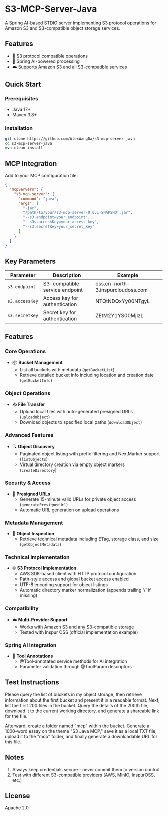 # S3-MCP-Server-Java 

A Spring AI-based STDIO server implementing S3 protocol operations for Amazon S3 and S3-compatible object storage services.

## Features

- 🚀 S3 protocol compatible operations
- 🔄 Spring AI-powered processing
- ☁️ Supports Amazon S3 and all S3-compatible services

## Quick Start

### Prerequisites

- Java 17+
- Maven 3.8+

### Installation

```bash
git clone https://github.com/AlexWangDa/s3-mcp-server-java
cd s3-mcp-server-java
mvn clean install
```


## MCP Integration

Add to your MCP configuration file:

```json
{
  "mcpServers": {
    "s3-mcp-server": {
      "command": "java",
      "args": [
        "-jar",
        "/path/to/your/s3-mcp-server-0.0.1-SNAPSHOT.jar",
        "--s3.endpoint=your_endpoint",
        "--s3s.accessKey=your_access_key",
        "--s3.secretKey=your_secret_key"
      ]
    }
  }
}
```

## Key Parameters


| Parameter      | Description                    | Example                           |
| -------------- | ------------------------------ | --------------------------------- |
| `s3.endpoint`  | S3-compatible service endpoint | oss.cn-north-3.inspurcloudoss.com |
| `s3.accessKey` | Access key for authentication  | NTQtNDQxYy00NTgyL                 |
| `s3.secretKey` | Secret key for authentication  | ZEtM2Y1YS00MjIzL                  |


## Features

### Core Operations

- 📦 **Bucket Management**
  - List all buckets with metadata (`getBucketList`)
  - Retrieve detailed bucket info including location and creation date (`getBucketInfo`)

### Object Operations

- 📥 **File Transfer**
  - Upload local files with auto-generated presigned URLs (`uploadObject`)
  - Download objects to specified local paths (`downloadObject`)

### Advanced Features

- 🔍 **Object Discovery**
  - Paginated object listing with prefix filtering and NextMarker support (`listObjects`)
  - Virtual directory creation via empty object markers (`createDirectory`)

### Security & Access

- 🔑 **Presigned URLs**
  - Generate 15-minute valid URLs for private object access (`generatePresignedUrl`)
  - Automatic URL generation on upload operations

### Metadata Management

- 📄 **Object Inspection**
  - Retrieve technical metadata including ETag, storage class, and size (`getObjectMetadata`)

### Technical Implementation

- 🌐 **S3 Protocol Implementation**
  - AWS SDK-based client with HTTP protocol configuration
  - Path-style access and global bucket access enabled
  - UTF-8 encoding support for object listings
  - Automatic directory marker normalization (appends trailing '/' if missing)

### Compatibility

- ☁️ **Multi-Provider Support**
  - Works with Amazon S3 and any S3-compatible storage
  - Tested with Inspur OSS (official implementation example)

### Spring AI Integration

- 🤖 **Tool Annotations**
  - @Tool-annotated service methods for AI integration
  - Parameter validation through @ToolParam descriptors



## Test Instructions

Please query the list of buckets in my object storage, then retrieve information about the first bucket and present it in a readable format. Next, list the first 200 files in the bucket. Query the details of the 200th file, download it to the current working directory, and generate a shareable link for the file.

Afterward, create a folder named "mcp" within the bucket. Generate a 1000-word essay on the theme "S3 Java MCP," save it as a local TXT file, upload it to the "mcp" folder, and finally generate a downloadable URL for this file.


## Notes

1. Always keep credentials secure - never commit them to version control
2. Test with different S3-compatible providers (AWS, MinIO, InspurOSS, etc.)


## License

Apache 2.0
